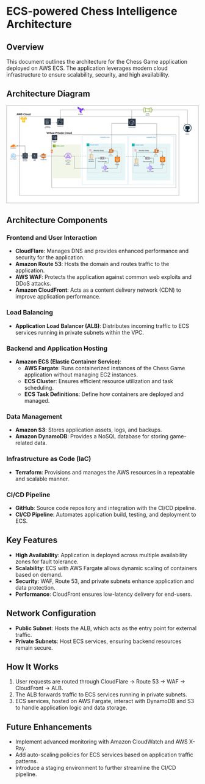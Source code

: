 # ECS-powered Chess Intelligence Architecture

## Overview
This document outlines the architecture for the Chess Game application deployed on AWS ECS. The application leverages modern cloud infrastructure to ensure scalability, security, and high availability.

## Architecture Diagram
![alt.text](./ECS-architecture-diagram.png)


## Architecture Components

### Frontend and User Interaction
- **CloudFlare**: Manages DNS and provides enhanced performance and security for the application.
- **Amazon Route 53**: Hosts the domain and routes traffic to the application.
- **AWS WAF**: Protects the application against common web exploits and DDoS attacks.
- **Amazon CloudFront**: Acts as a content delivery network (CDN) to improve application performance.

### Load Balancing
- **Application Load Balancer (ALB)**: Distributes incoming traffic to ECS services running in private subnets within the VPC.

### Backend and Application Hosting
- **Amazon ECS (Elastic Container Service)**:
    - **AWS Fargate**: Runs containerized instances of the Chess Game application without managing EC2 instances.
    - **ECS Cluster**: Ensures efficient resource utilization and task scheduling.
    - **ECS Task Definitions**: Define how containers are deployed and managed.

### Data Management
- **Amazon S3**: Stores application assets, logs, and backups.
- **Amazon DynamoDB**: Provides a NoSQL database for storing game-related data.

### Infrastructure as Code (IaC)
- **Terraform**: Provisions and manages the AWS resources in a repeatable and scalable manner.

### CI/CD Pipeline
- **GitHub**: Source code repository and integration with the CI/CD pipeline.
- **CI/CD Pipeline**: Automates application build, testing, and deployment to ECS.

## Key Features
- **High Availability**: Application is deployed across multiple availability zones for fault tolerance.
- **Scalability**: ECS with AWS Fargate allows dynamic scaling of containers based on demand.
- **Security**: WAF, Route 53, and private subnets enhance application and data protection.
- **Performance**: CloudFront ensures low-latency delivery for end-users.

## Network Configuration
- **Public Subnet**: Hosts the ALB, which acts as the entry point for external traffic.
- **Private Subnets**: Host ECS services, ensuring backend resources remain secure.

## How It Works
1. User requests are routed through CloudFlare → Route 53 → WAF → CloudFront → ALB.
2. The ALB forwards traffic to ECS services running in private subnets.
3. ECS services, hosted on AWS Fargate, interact with DynamoDB and S3 to handle application logic and data storage.

## Future Enhancements
- Implement advanced monitoring with Amazon CloudWatch and AWS X-Ray.
- Add auto-scaling policies for ECS services based on application traffic patterns.
- Introduce a staging environment to further streamline the CI/CD pipeline.
